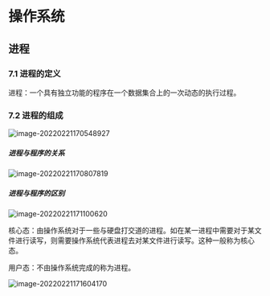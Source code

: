 # 操作系统

## 进程

### 7.1 进程的定义

进程：一个具有独立功能的程序在一个数据集合上的一次动态的执行过程。



### 7.2 进程的组成

![image-20220221170548927](C:\Users\白木-泽\AppData\Roaming\Typora\typora-user-images\image-20220221170548927.png)

##### 进程与程序的关系

![image-20220221170807819](C:\Users\白木-泽\AppData\Roaming\Typora\typora-user-images\image-20220221170807819.png)

##### 进程与程序的区别

![image-20220221171100620](C:\Users\白木-泽\AppData\Roaming\Typora\typora-user-images\image-20220221171100620.png)

核心态：由操作系统对于一些与硬盘打交道的进程。如在某一进程中需要对于某文件进行读写，则需要操作系统代表进程去对某文件进行读写。这种一般称为核心态。

用户态：不由操作系统完成的称为进程。

![image-20220221171604170](C:\Users\白木-泽\AppData\Roaming\Typora\typora-user-images\image-20220221171604170.png)